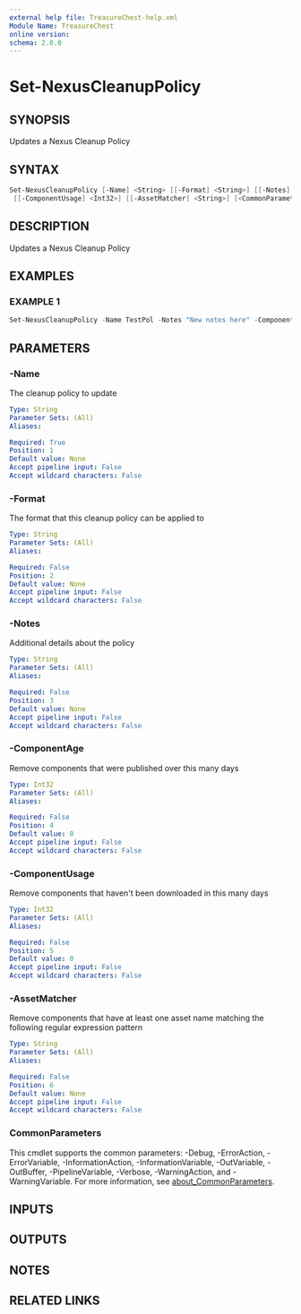 ```yaml
---
external help file: TreasureChest-help.xml
Module Name: TreasureChest
online version:
schema: 2.0.0
---
```


# Set-NexusCleanupPolicy

## SYNOPSIS

Updates a Nexus Cleanup Policy

## SYNTAX

```powershell
Set-NexusCleanupPolicy [-Name] <String> [[-Format] <String>] [[-Notes] <String>] [[-ComponentAge] <Int32>]
 [[-ComponentUsage] <Int32>] [[-AssetMatcher] <String>] [<CommonParameters>]
```

## DESCRIPTION

Updates a Nexus Cleanup Policy

## EXAMPLES

### EXAMPLE 1

```powershell
Set-NexusCleanupPolicy -Name TestPol -Notes "New notes here" -ComponentAge 60
```

## PARAMETERS

### -Name

The cleanup policy to update

```yaml
Type: String
Parameter Sets: (All)
Aliases:

Required: True
Position: 1
Default value: None
Accept pipeline input: False
Accept wildcard characters: False
```

### -Format

The format that this cleanup policy can be applied to

```yaml
Type: String
Parameter Sets: (All)
Aliases:

Required: False
Position: 2
Default value: None
Accept pipeline input: False
Accept wildcard characters: False
```

### -Notes

Additional details about the policy

```yaml
Type: String
Parameter Sets: (All)
Aliases:

Required: False
Position: 3
Default value: None
Accept pipeline input: False
Accept wildcard characters: False
```

### -ComponentAge

Remove components that were published over this many days

```yaml
Type: Int32
Parameter Sets: (All)
Aliases:

Required: False
Position: 4
Default value: 0
Accept pipeline input: False
Accept wildcard characters: False
```

### -ComponentUsage

Remove components that haven't been downloaded in this many days

```yaml
Type: Int32
Parameter Sets: (All)
Aliases:

Required: False
Position: 5
Default value: 0
Accept pipeline input: False
Accept wildcard characters: False
```

### -AssetMatcher

Remove components that have at least one asset name matching the following regular expression pattern

```yaml
Type: String
Parameter Sets: (All)
Aliases:

Required: False
Position: 6
Default value: None
Accept pipeline input: False
Accept wildcard characters: False
```

### CommonParameters

This cmdlet supports the common parameters: -Debug, -ErrorAction, -ErrorVariable, -InformationAction, -InformationVariable, -OutVariable, -OutBuffer, -PipelineVariable, -Verbose, -WarningAction, and -WarningVariable. For more information, see [about_CommonParameters](http://go.microsoft.com/fwlink/?LinkID=113216).

## INPUTS

## OUTPUTS

## NOTES

## RELATED LINKS
